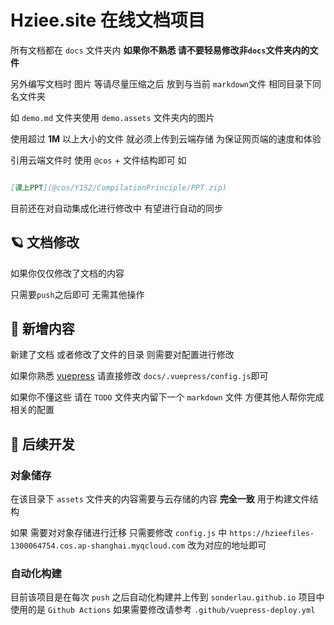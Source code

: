 # Hziee.site 在线文档项目

所有文档都在 `docs` 文件夹内 **如果你不熟悉 请不要轻易修改非`docs`文件夹内的文件** 

另外编写文档时 图片 等请尽量压缩之后 放到与当前 `markdown`文件 相同目录下同名文件夹

如 `demo.md` 文件夹使用 `demo.assets` 文件夹内的图片

使用超过 **1M** 以上大小的文件 就必须上传到云端存储 为保证网页端的速度和体验

引用云端文件时 使用 `@cos` + 文件结构即可 如

```markdown

[课上PPT](@cos/Y1S2/CompilationPrinciple/PPT.zip)

```

目前还在对自动集成化进行修改中 有望进行自动的同步

## 🪐 文档修改

如果你仅仅修改了文档的内容

只需要`push`之后即可 无需其他操作

## 🧪 新增内容

新建了文档 或者修改了文件的目录 则需要对配置进行修改

如果你熟悉 [vuepress](https://vuepress.vuejs.org/zh/guide/) 请直接修改 `docs/.vuepress/config.js`即可

如果你不懂这些 请在 `TODO` 文件夹内留下一个 `markdown` 文件 方便其他人帮你完成相关的配置

## :construction: 后续开发

### 对象储存

在该目录下 `assets` 文件夹的内容需要与云存储的内容 **完全一致** 用于构建文件结构

如果 需要对对象存储进行迁移 只需要修改 `config.js` 中 `https://hzieefiles-1300064754.cos.ap-shanghai.myqcloud.com` 改为对应的地址即可

### 自动化构建

目前该项目是在每次 `push` 之后自动化构建并上传到 `sonderlau.github.io` 项目中
使用的是 `Github Actions` 如果需要修改请参考 `.github/vuepress-deploy.yml`
